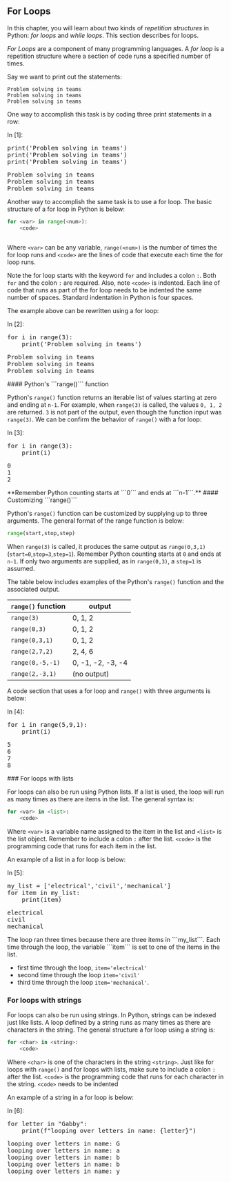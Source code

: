 
## For Loops
In this chapter, you will learn about two kinds of _repetition structures_ in Python: _for loops_ and _while loops_. This section describes for loops.

_For Loops_ are a component of many programming languages. A _for loop_ is a repetition structure where a section of code runs a specified number of times. 

Say we want to print out the statements:

```text
Problem solving in teams
Problem solving in teams
Problem solving in teams
```

One way to accomplish this task is by coding three print statements in a row:
<div class="cell border-box-sizing code_cell rendered">
<div class="input">
<div class="prompt input_prompt">In&nbsp;[1]:</div>
<div class="inner_cell">
    <div class="input_area">
<div class=" highlight hl-ipython3"><pre><span></span><span class="nb">print</span><span class="p">(</span><span class="s1">&#39;Problem solving in teams&#39;</span><span class="p">)</span>
<span class="nb">print</span><span class="p">(</span><span class="s1">&#39;Problem solving in teams&#39;</span><span class="p">)</span>
<span class="nb">print</span><span class="p">(</span><span class="s1">&#39;Problem solving in teams&#39;</span><span class="p">)</span>
</pre></div>

</div>
</div>
</div>

<div class="output_wrapper">
<div class="output">


<div class="output_area">

<div class="prompt"></div>


<div class="output_subarea output_stream output_stdout output_text">
<pre>Problem solving in teams
Problem solving in teams
Problem solving in teams
</pre>
</div>
</div>

</div>
</div>

</div>
Another way to accomplish the same task is to use a for loop. The basic structure of a for loop in Python is below:
    
```python
for <var> in range(<num>):
    <code>
    
```

Where ```<var>``` can be any variable, ```range(<num>)``` is the number of times the for loop runs and ```<code>``` are the lines of code that execute each time the for loop runs. 

Note the for loop starts with the keyword ```for``` and includes a colon ```:```. Both ```for``` and the colon ```:``` are required. Also, note ```<code>``` is indented. Each line of code that runs as part of the for loop needs to be indented the same number of spaces. Standard indentation in Python is four spaces. 

The example above can be rewritten using a for loop:
<div class="cell border-box-sizing code_cell rendered">
<div class="input">
<div class="prompt input_prompt">In&nbsp;[2]:</div>
<div class="inner_cell">
    <div class="input_area">
<div class=" highlight hl-ipython3"><pre><span></span><span class="k">for</span> <span class="n">i</span> <span class="ow">in</span> <span class="nb">range</span><span class="p">(</span><span class="mi">3</span><span class="p">):</span>
    <span class="nb">print</span><span class="p">(</span><span class="s1">&#39;Problem solving in teams&#39;</span><span class="p">)</span>
</pre></div>

</div>
</div>
</div>

<div class="output_wrapper">
<div class="output">


<div class="output_area">

<div class="prompt"></div>


<div class="output_subarea output_stream output_stdout output_text">
<pre>Problem solving in teams
Problem solving in teams
Problem solving in teams
</pre>
</div>
</div>

</div>
</div>

</div>
#### Python's ```range()``` function

Python's ```range()``` function returns an iterable list of values starting at zero and ending at ```n-1```. For example, when ```range(3)``` is called, the values ```0, 1, 2``` are returned. ```3``` is not part of the output, even though the function input was ```range(3)```. We can be confirm the behavior of ```range()``` with a for loop:
<div class="cell border-box-sizing code_cell rendered">
<div class="input">
<div class="prompt input_prompt">In&nbsp;[3]:</div>
<div class="inner_cell">
    <div class="input_area">
<div class=" highlight hl-ipython3"><pre><span></span><span class="k">for</span> <span class="n">i</span> <span class="ow">in</span> <span class="nb">range</span><span class="p">(</span><span class="mi">3</span><span class="p">):</span>
    <span class="nb">print</span><span class="p">(</span><span class="n">i</span><span class="p">)</span>
</pre></div>

</div>
</div>
</div>

<div class="output_wrapper">
<div class="output">


<div class="output_area">

<div class="prompt"></div>


<div class="output_subarea output_stream output_stdout output_text">
<pre>0
1
2
</pre>
</div>
</div>

</div>
</div>

</div>
**Remember Python counting starts at ```0``` and ends at ```n-1```.**
#### Customizing ```range()```

Python's ```range()``` function can be customized by supplying up to three arguments. The general format of the range function is below:

```python
range(start,stop,step)
```

When ```range(3)``` is called, it produces the same output as ```range(0,3,1)``` (```start=0```,```stop=3```,```step=1```). Remember Python counting starts at ```0``` and ends at ```n-1```. If only two arguments are supplied, as in ```range(0,3)```, a ```step=1``` is assumed.

The table below includes examples of the Python's ```range()``` function and the associated output.

| ```range()``` function | output |
| --- | --- |
| ```range(3)``` | 0, 1, 2 |
| ```range(0,3)``` | 0, 1, 2 |
| ```range(0,3,1)``` | 0, 1, 2 |
| ```range(2,7,2)``` | 2, 4, 6 |
| ```range(0,-5,-1)``` | 0, -1, -2, -3, -4 |
| ```range(2,-3,1)``` | (no output) |

A code section that uses a for loop and ```range()``` with three arguments is below:
<div class="cell border-box-sizing code_cell rendered">
<div class="input">
<div class="prompt input_prompt">In&nbsp;[4]:</div>
<div class="inner_cell">
    <div class="input_area">
<div class=" highlight hl-ipython3"><pre><span></span><span class="k">for</span> <span class="n">i</span> <span class="ow">in</span> <span class="nb">range</span><span class="p">(</span><span class="mi">5</span><span class="p">,</span><span class="mi">9</span><span class="p">,</span><span class="mi">1</span><span class="p">):</span>
    <span class="nb">print</span><span class="p">(</span><span class="n">i</span><span class="p">)</span>
</pre></div>

</div>
</div>
</div>

<div class="output_wrapper">
<div class="output">


<div class="output_area">

<div class="prompt"></div>


<div class="output_subarea output_stream output_stdout output_text">
<pre>5
6
7
8
</pre>
</div>
</div>

</div>
</div>

</div>
### For loops with lists

For loops can also be run using Python lists. If a list is used, the loop will run as many times as there are items in the list. The general syntax is:

```python
for <var> in <list>:
    <code>
```
 
Where ```<var>``` is a variable name assigned to the item in the list and ```<list>``` is the list object. Remember to include a colon ``` : ``` after the list.  ```<code>``` is the programming code that runs for each item in the list. 

An example of a list in a for loop is  below:
<div class="cell border-box-sizing code_cell rendered">
<div class="input">
<div class="prompt input_prompt">In&nbsp;[5]:</div>
<div class="inner_cell">
    <div class="input_area">
<div class=" highlight hl-ipython3"><pre><span></span><span class="n">my_list</span> <span class="o">=</span> <span class="p">[</span><span class="s1">&#39;electrical&#39;</span><span class="p">,</span><span class="s1">&#39;civil&#39;</span><span class="p">,</span><span class="s1">&#39;mechanical&#39;</span><span class="p">]</span>
<span class="k">for</span> <span class="n">item</span> <span class="ow">in</span> <span class="n">my_list</span><span class="p">:</span>
    <span class="nb">print</span><span class="p">(</span><span class="n">item</span><span class="p">)</span>
</pre></div>

</div>
</div>
</div>

<div class="output_wrapper">
<div class="output">


<div class="output_area">

<div class="prompt"></div>


<div class="output_subarea output_stream output_stdout output_text">
<pre>electrical
civil
mechanical
</pre>
</div>
</div>

</div>
</div>

</div>
The loop ran three times because there are three items in ```my_list```. Each time through the loop, the variable ```item``` is set to one of the items in the list.

 * first time through the loop, ```item='electrical'```
 * second time through the loop ```item='civil'``` 
 * third time through the loop ```item='mechanical'```. 
### For loops with strings

For loops can also be run using strings. In Python, strings can be indexed just like lists. A loop defined by a string runs as many times as there are characters in the string. The general structure a for loop using a string is:

```python
for <char> in <string>:
    <code>
```
 
Where ```<char>``` is one of the characters in the string ```<string>```. Just like for loops with ```range()``` and for loops with lists, make sure to include a colon ``` : ``` after the list.  ```<code>``` is the programming code that runs for each character in the string. ```<code>``` needs to be indented

An example of a string in a for loop is below:
<div class="cell border-box-sizing code_cell rendered">
<div class="input">
<div class="prompt input_prompt">In&nbsp;[6]:</div>
<div class="inner_cell">
    <div class="input_area">
<div class=" highlight hl-ipython3"><pre><span></span><span class="k">for</span> <span class="n">letter</span> <span class="ow">in</span> <span class="s2">&quot;Gabby&quot;</span><span class="p">:</span>
    <span class="nb">print</span><span class="p">(</span><span class="sa">f</span><span class="s2">&quot;looping over letters in name: </span><span class="si">{</span><span class="n">letter</span><span class="si">}</span><span class="s2">&quot;</span><span class="p">)</span>
</pre></div>

</div>
</div>
</div>

<div class="output_wrapper">
<div class="output">


<div class="output_area">

<div class="prompt"></div>


<div class="output_subarea output_stream output_stdout output_text">
<pre>looping over letters in name: G
looping over letters in name: a
looping over letters in name: b
looping over letters in name: b
looping over letters in name: y
</pre>
</div>
</div>

</div>
</div>

</div>
 

